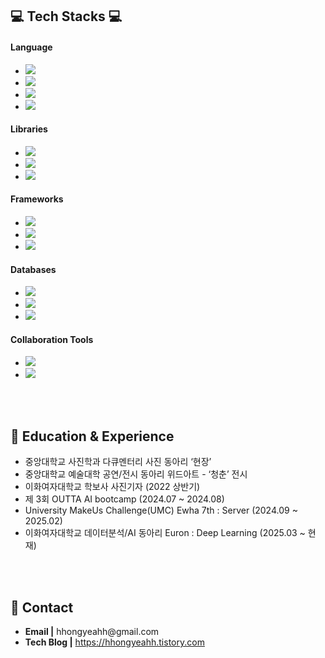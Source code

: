 <div>
  <h2>💻 Tech Stacks 💻</h2>

  <h4>Language</h4>
  <ul>
    <li><img src="https://img.shields.io/badge/Java-F89820?style=for-the-badge&logo=OpenJDK&logoColor=white"></li>
    <li><img src="https://img.shields.io/badge/C-00599C?style=for-the-badge&logo=C&logoColor=white"></li>
    <li><img src="https://img.shields.io/badge/C++-00566B?style=for-the-badge&logo=cplusplus&logoColor=white"></li>
    <li><img src="https://img.shields.io/badge/Python-4B8BBE?style=for-the-badge&logo=Python&logoColor=white"></li>
  </ul>

  <h4>Libraries</h4>
  <ul>
    <li><img src="https://img.shields.io/badge/NumPy-013243?style=for-the-badge&logo=NumPy&logoColor=white"></li>
    <li><img src="https://img.shields.io/badge/Pandas-150458?style=for-the-badge&logo=Pandas&logoColor=white"></li>
    <li><img src="https://img.shields.io/badge/PyTorch-EE4C2C?style=for-the-badge&logo=PyTorch&logoColor=white"></li>
  </ul>

  <h4>Frameworks</h4>
  <ul>
    <li><img src="https://img.shields.io/badge/Spring-6DB33F?style=for-the-badge&logo=Spring&logoColor=white"></li>
    <li><img src="https://img.shields.io/badge/Spring Boot-34A853?style=for-the-badge&logo=Spring Boot&logoColor=white"></li>
    <li><img src="https://img.shields.io/badge/Spring Security-3A6351?style=for-the-badge&logo=Spring Security&logoColor=white"></li>
  </ul>

  <h4>Databases</h4>
  <ul>
    <li><img src="https://img.shields.io/badge/MySQL-4479A1?style=for-the-badge&logo=MySQL&logoColor=white"></li>
    <li><img src="https://img.shields.io/badge/Redis-2242B1?style=for-the-badge&logo=Redis&logoColor=white"></li>
    <li><img src="https://img.shields.io/badge/H2-316192?style=for-the-badge&logo=H2&logoColor=white"></li>
  </ul>

  <h4>Collaboration Tools</h4>
  <ul>
    <li><img src="https://img.shields.io/badge/GitHub Actions-2088FF?style=for-the-badge&logo=GitHub Actions&logoColor=white"></li>
    <li><img src="https://img.shields.io/badge/Git-E44C30?style=for-the-badge&logo=Git&logoColor=white"></li>
  </ul>
</div>


</div>
<div>
  <br>
<div>
  <br>
  <h2>🔎 Education & Experience</h2>
  <ul>
    <li>중앙대학교 사진학과 다큐멘터리 사진 동아리 ‘현장’</li>
    <li>중앙대학교 예술대학 공연/전시 동아리 위드아트 - ‘청춘’ 전시</li>
    <li>이화여자대학교 학보사 사진기자 (2022 상반기)</li>
    <li>제 3회 OUTTA AI bootcamp (2024.07 ~ 2024.08)</li>
    <li>University MakeUs Challenge(UMC) Ewha 7th : Server (2024.09 ~ 2025.02)</li>
    <li>이화여자대학교 데이터분석/AI 동아리 Euron : Deep Learning (2025.03 ~ 현재)</li>
  </ul>
</div>

<div>
  <br>
  <br>
  <h2>👋 Contact</h2>
  <ul>
    <li><b>Email |</b> hhongyeahh@gmail.com</li>
    <li><b>Tech Blog |</b> <a href="https://hhongyeahh.tistory.com">https://hhongyeahh.tistory.com</a></li>
  </ul>
</div>


